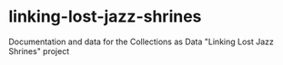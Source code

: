# linking-lost-jazz-shrines
Documentation and data for the Collections as Data "Linking Lost Jazz Shrines" project
